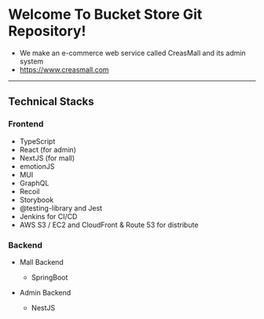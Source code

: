# Welcome To Bucket Store Git Repository!
* We make an e-commerce web service called CreasMall and its admin system
* https://www.creasmall.com
---

## Technical Stacks

### Frontend
* TypeScript
* React (for admin)
* NextJS (for mall)
* emotionJS
* MUI
* GraphQL
* Recoil
* Storybook
* @testing-library and Jest
* Jenkins for CI/CD
* AWS S3 / EC2 and CloudFront & Route 53 for distribute

### Backend

* Mall Backend
  * SpringBoot

* Admin Backend
  * NestJS
